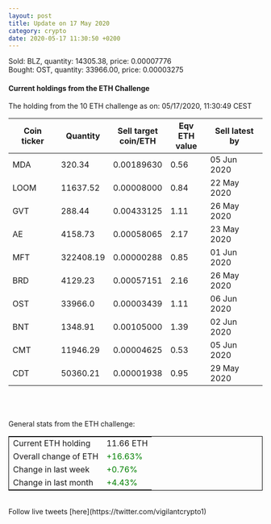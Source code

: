 ```yaml
---
layout: post
title: Update on 17 May 2020
category: crypto
date: 2020-05-17 11:30:50 +0200
---
```


Sold: BLZ, quantity:     14305.38, price:   0.00007776<br>Bought: OST, quantity:     33966.00, price:   0.00003275<br>

#### Current holdings from the ETH Challenge

The holding from the 10 ETH challenge as on: 05/17/2020, 11:30:49 CEST

|Coin ticker|Quantity|Sell target<br>coin/ETH|Eqv ETH<br>value|Sell latest by|
|-----------|--------|-----------|-----------|--------------|
MDA|320.34|  0.00189630|0.56|05 Jun 2020|
LOOM|11637.52|  0.00008000|0.84|22 May 2020|
GVT|288.44|  0.00433125|1.11|26 May 2020|
AE|4158.73|  0.00058065|2.17|23 May 2020|
MFT|322408.19|  0.00000288|0.85|01 Jun 2020|
BRD|4129.23|  0.00057151|2.16|26 May 2020|
OST|33966.0|  0.00003439|1.11|06 Jun 2020|
BNT|1348.91|  0.00105000|1.39|02 Jun 2020|
CMT|11946.29|  0.00004625|0.53|05 Jun 2020|
CDT|50360.21|  0.00001938|0.95|29 May 2020|

<br>
<br>
<br>
General stats from the ETH challenge:

<table style="border:1px solid black;margin-left:auto;margin-right:auto;">
	<tbody>
	<tr>
		<td>Current ETH holding</td>
		<td>     11.66 ETH</td>
	</tr>
	<tr>
		<td>Overall change of ETH</td>
		<td><font color="green">+16.63%</font></td>
	</tr>
	<tr>
		<td>Change in last week</td>
		<td><font color="green">+0.76%</font></td>
	</tr>
	<tr>
		<td>Change in last month</td>
		<td><font color="green">+4.43%</font></td>
	</tr>
	</tbody>
</table>

<br>
Follow live tweets [here](https://twitter.com/vigilantcrypto1)
<br>
<br>